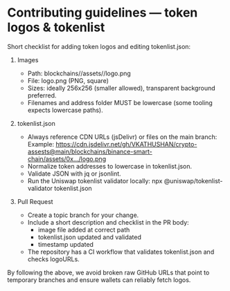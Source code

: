 # Contributing guidelines — token logos & tokenlist

Short checklist for adding token logos and editing tokenlist.json:

1. Images
   - Path: blockchains/<chain-name>/assets/<lowercase-address>/logo.png
   - File: logo.png (PNG, square)
   - Sizes: ideally 256x256 (smaller allowed), transparent background preferred.
   - Filenames and address folder MUST be lowercase (some tooling expects lowercase paths).

2. tokenlist.json
   - Always reference CDN URLs (jsDelivr) or files on the main branch:
     Example:
     https://cdn.jsdelivr.net/gh/VKATHUSHAN/crypto-assests@main/blockchains/binance-smart-chain/assets/0x.../logo.png
   - Normalize token addresses to lowercase in tokenlist.json.
   - Validate JSON with jq or jsonlint.
   - Run the Uniswap tokenlist validator locally:
     npx @uniswap/tokenlist-validator tokenlist.json

3. Pull Request
   - Create a topic branch for your change.
   - Include a short description and checklist in the PR body:
     - image file added at correct path
     - tokenlist.json updated and validated
     - timestamp updated
   - The repository has a CI workflow that validates tokenlist.json and checks logoURLs.

By following the above, we avoid broken raw GitHub URLs that point to temporary branches and ensure wallets can reliably fetch logos.
